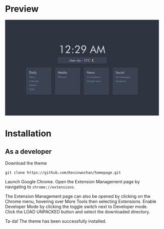 # Preview
![Preview Image of theme](Dashboard.jpeg?raw=true "Preview")

# Installation

## As a developer
Download the theme
```
git clone https://github.com/Kevinwochan/homepage.git
```
Launch Google Chrome.
Open the Extension Management page by navigating to ```chrome://extensions```.

The Extension Management page can also be opened by clicking on the Chrome menu, hovering over More Tools then selecting Extensions.
Enable Developer Mode by clicking the toggle switch next to Developer mode.
Click the LOAD UNPACKED button and select the downloaded directory.

Ta-da! The theme has been successfully installed. 
